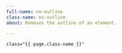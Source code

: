 ```yaml
---
full-name: no-outline
class-name: no-outline
about: Removes the outline of an element.

---
```

    class="{{ page.class-name }}"